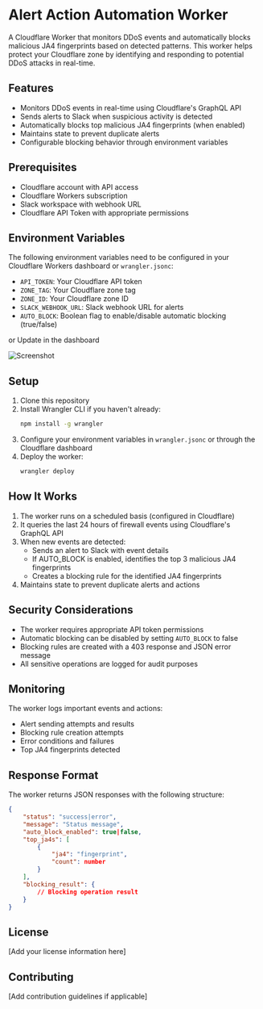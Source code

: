 # Alert Action Automation Worker

A Cloudflare Worker that monitors DDoS events and automatically blocks malicious JA4 fingerprints based on detected patterns. This worker helps protect your Cloudflare zone by identifying and responding to potential DDoS attacks in real-time.

## Features

- Monitors DDoS events in real-time using Cloudflare's GraphQL API
- Sends alerts to Slack when suspicious activity is detected
- Automatically blocks top malicious JA4 fingerprints (when enabled)
- Maintains state to prevent duplicate alerts
- Configurable blocking behavior through environment variables

## Prerequisites

- Cloudflare account with API access
- Cloudflare Workers subscription
- Slack workspace with webhook URL
- Cloudflare API Token with appropriate permissions

## Environment Variables

The following environment variables need to be configured in your Cloudflare Workers dashboard or `wrangler.jsonc`:

- `API_TOKEN`: Your Cloudflare API token
- `ZONE_TAG`: Your Cloudflare zone tag
- `ZONE_ID`: Your Cloudflare zone ID
- `SLACK_WEBHOOK_URL`: Slack webhook URL for alerts
- `AUTO_BLOCK`: Boolean flag to enable/disable automatic blocking (true/false)

or Update in the dashboard

![Screenshot](https://r2.zxc.co.in/git_readme/slack-alert.png)

## Setup

1. Clone this repository
2. Install Wrangler CLI if you haven't already:
   ```bash
   npm install -g wrangler
   ```
3. Configure your environment variables in `wrangler.jsonc` or through the Cloudflare dashboard
4. Deploy the worker:
   ```bash
   wrangler deploy
   ```

## How It Works

1. The worker runs on a scheduled basis (configured in Cloudflare)
2. It queries the last 24 hours of firewall events using Cloudflare's GraphQL API
3. When new events are detected:
   - Sends an alert to Slack with event details
   - If AUTO_BLOCK is enabled, identifies the top 3 malicious JA4 fingerprints
   - Creates a blocking rule for the identified JA4 fingerprints
4. Maintains state to prevent duplicate alerts and actions

## Security Considerations

- The worker requires appropriate API token permissions
- Automatic blocking can be disabled by setting `AUTO_BLOCK` to false
- Blocking rules are created with a 403 response and JSON error message
- All sensitive operations are logged for audit purposes

## Monitoring

The worker logs important events and actions:

- Alert sending attempts and results
- Blocking rule creation attempts
- Error conditions and failures
- Top JA4 fingerprints detected

## Response Format

The worker returns JSON responses with the following structure:

```json
{
    "status": "success|error",
    "message": "Status message",
    "auto_block_enabled": true|false,
    "top_ja4s": [
        {
            "ja4": "fingerprint",
            "count": number
        }
    ],
    "blocking_result": {
        // Blocking operation result
    }
}
```

## License

[Add your license information here]

## Contributing

[Add contribution guidelines if applicable]
